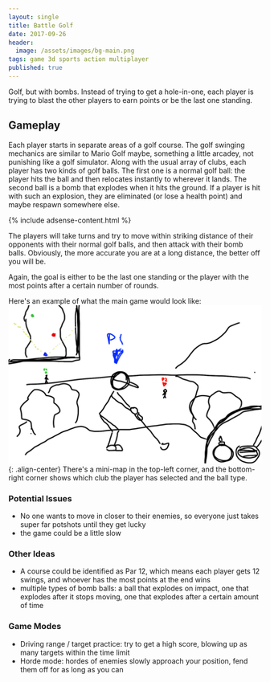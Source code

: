 ```yaml
---
layout: single
title: Battle Golf
date: 2017-09-26
header:
  image: /assets/images/bg-main.png
tags: game 3d sports action multiplayer
published: true
---
```

Golf, but with bombs. Instead of trying to get a hole-in-one, each player is trying to blast the other players to earn points or be the last one standing.

## Gameplay
Each player starts in separate areas of a golf course. The golf swinging mechanics are similar to Mario Golf maybe, something a little arcadey, not punishing like a golf simulator. Along with the usual array of clubs, each player has two kinds of golf balls. The first one is a normal golf ball: the player hits the ball and then relocates instantly to wherever it lands. The second ball is a bomb that explodes when it hits the ground. If a player is hit with such an explosion, they are eliminated (or lose a health point) and maybe respawn somewhere else.

{% include adsense-content.html %}

The players will take turns and try to move within striking distance of their opponents with their normal golf balls, and then attack with their bomb balls. Obviously, the more accurate you are at a long distance, the better off you will be.

Again, the goal is either to be the last one standing or the player with the most points after a certain number of rounds.

Here's an example of what the main game would look like:
![image-center](/assets/images/bg-hud.png){: .align-center}
There's a mini-map in the top-left corner, and the bottom-right corner shows
which club the player has selected and the ball type.

### Potential Issues
- No one wants to move in closer to their enemies, so everyone just takes super far potshots until they get lucky
- the game could be a little slow

### Other Ideas
- A course could be identified as Par 12, which means each player gets 12 swings, and whoever has the most points at the end wins
- multiple types of bomb balls: a ball that explodes on impact, one that explodes after it stops moving, one that explodes after a certain amount of time

### Game Modes
- Driving range / target practice: try to get a high score, blowing up as many targets within the time limit
- Horde mode: hordes of enemies slowly approach your position, fend them off for as long as you can
